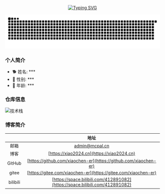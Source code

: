 <div align="center">
  <a href="https://blog.sunguoqi.com/">
    <img src="https://readme-typing-svg.demolab.com?font=Fira+Code&pause=1000&color=024EF7&width=435&lines=Hello World！&center=true&size=27" alt="Typing SVG" />
  </a>
</div>

![](https://raw.githubusercontent.com/xiaochen-er/xiaochen-er/output/github-contribution-grid-snake.svg)

### 个人简介
- 🐕 姓名: ***
- 👦 性别: ***
- 🧭 年龄: ***

### 仓库信息
![技术栈](https://github-readme-stats.vercel.app/api/top-langs/?username=xiaochen-er&layout=compact&theme=tokyonight)   

### 博客简介

| | 地址 |
| :----:| :----: | 
| 邮箱 | admin@mcpal.cn |
| 博客 | [https://xiao2024.cn](https://xiao2024.cn) | 
| GitHub|[https://github.com/xiaochen-er](https://github.com/xiaochen-er)| 
| gitee|[https://gitee.com/xiaochen-er](https://gitee.com/xiaochen-er)  | 
| bilibili|[https://space.bilibili.com/412891082](https://space.bilibili.com/412891082)  | 
